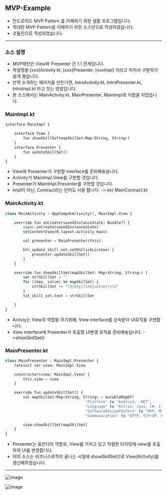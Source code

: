 ## MVP-Example
- 안드로이드 MVP Pattern 를 이해하기 위한 샘플 프로그램입니다.
- 최대한 MVP Pattern을 이해하기 위한 소스만으로 작성하였습니다.
- 코틀린으로 작성되었습니다.
***
### 소스 설명

- MVP패턴은 View와 Presenter 간 1:1 관계입니다.  
- 파일명을 [xxx]Activity.kt, [xxx]Presenter, [xxxImpl] 이라고 지어서 구분하기 쉽게 했습니다.
- 만약 소개하는 페이지를 만든다면, IntroActivity.kt, IntroPresenter.kt, IntroImpl.kt 라고 짓는 방법입니다.
- 본 소스에서는 MainActivity.kt, MainPresenter, MainImpl로 이름을 지었습니다.


### MainImpl.kt
```python
interface MainImpl {

    interface View {
        fun showSkillSet(mapSkilSet:Map<String, String>)
    }
    interface Presenter {
        fun updateSkillSet()
    }
}
```
- View와 Presenter가 구현할 interface를 준비해놓습니다.
- Activity가 MainImpl.View를 구현할 것입니다.  
- Presenter가 MainImpl.Presenter를 구현할 것입니다.  
- Impl이 아닌, Contract라는 단어도 사용 합니다. -> ex) MainContract.kt  

### MainActivity.kt  
```python
class MainActivity : AppCompatActivity(), MainImpl.View {

    override fun onCreate(savedInstanceState: Bundle?) {
        super.onCreate(savedInstanceState)
        setContentView(R.layout.activity_main)

        val presenter = MainPresenter(this)

        btn_update_skill_set.setOnClickListener {
            presenter.updateSkillSet()
        }
    }

    override fun showSkillSet(mapSkilSet: Map<String, String>) {
        var strSkillSet = ""
        for ((key, value) in mapSkilSet) {
            strSkillSet += "[${key}]\n${value}\n\n"
        }
        txt_skill_set.text = strSkillSet

    }
}
```
- Activiy는 View의 역할을 하기위해, View interface를 상속받아 UI로직을 구현합니다.  
- View interface에 Presenter가 호출할 UI변경 로직을 준비해놓습니다. ->showSkillSet()  

### MainPresenter.kt

```python
class MainPresenter : MainImpl.Presenter {
    lateinit var view: MainImpl.View

    constructor(view: MainImpl.View) {
        this.view = view
    }

    override fun updateSkillSet() {
        val mapSkilSet:Map<String, String> = mutableMapOf(
                                    "Platform" to "Android, .NET",
                                    "Language" to "Kotlin, Java, C#, C++, Python",
                                    "SoftwareDesignPattern" to "MVP, MVC, MVVM",
                                    "Communication" to "HTTP, TCP/IP, RS232C, FTP")

        view.showSkillSet(mapSkilSet)
    }
}
```
- Presenter는 중간다리 역할로, View를 가지고 있고 적절한 타이밍에 view를 호출하여 UI를 변경합니다.  
- 위의 소스는 비즈니스로직이 끝나는 시점에 showSkillSet으로 View(Activity)를 갱신해주었습니다.


***

![image](https://user-images.githubusercontent.com/72640840/110723517-892b1600-8257-11eb-886e-5a07cbf99ef5.png)

![image](https://user-images.githubusercontent.com/72640840/110723543-9516d800-8257-11eb-9fd1-bd8df166e81c.png)

